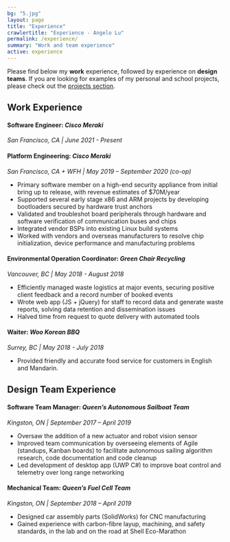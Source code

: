 ```yaml
---
bg: "5.jpg"
layout: page
title: "Experience"
crawlertitle: "Experience - Angelo Lu"
permalink: /experience/
summary: "Work and team experience"
active: experience
---
```

Please find below my **work** experience, followed by experience on **design teams**. If you are looking for examples of my personal and school projects, please check out the [projects section](/projects/).

## Work Experience

#### Software Engineer: *Cisco Meraki*
*San Francisco, CA | June 2021 - Present*
#### Platform Engineering: *Cisco Meraki*
*San Francisco, CA + WFH | May 2019 – September 2020 (co-op)*
* Primary software member on a high-end security appliance from initial bring up to release, with revenue estimates of $70M/year
* Supported several early stage x86 and ARM projects by developing bootloaders secured by hardware trust anchors
* Validated and troubleshot board peripherals through hardware and software verification of communication buses and chips
* Integrated vendor BSPs into existing Linux build systems
* Worked with vendors and overseas manufacturers to resolve chip initialization, device performance and manufacturing problems

#### Environmental Operation Coordinator: *Green Chair Recycling*
*Vancouver, BC | May 2018 - August 2018*
* Efficiently managed waste logistics at major events, securing positive client feedback and a record number of booked events
* Wrote web app (JS + jQuery) for staff to record data and generate waste reports, solving data retention and dissemination issues
* Halved time from request to quote delivery with automated tools

#### Waiter: *Woo Korean BBQ*
*Surrey, BC | May 2018 - July 2018*
* Provided friendly and accurate food service for customers in English and Mandarin.

## Design Team Experience
#### Software Team Manager: *Queen’s Autonomous Sailboat Team*
*Kingston, ON | September 2017 – April 2019*
* Oversaw the addition of a new actuator and robot vision sensor
* Improved team communication by overseeing elements of Agile (standups, Kanban boards) to facilitate autonomous sailing algorithm research, code documentation and code cleanup
* Led development of desktop app (UWP C#) to improve boat control and telemetry over long range networking

#### Mechanical Team: *Queen’s Fuel Cell Team*
*Kingston, ON | September 2018 – April 2019*
* Designed car assembly parts (SolidWorks) for CNC manufacturing
* Gained experience with carbon-fibre layup, machining, and safety standards, in the lab and on the road at Shell Eco-Marathon
